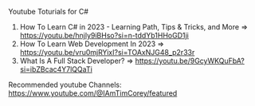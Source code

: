 Youtube Toturials for C#
1. How To Learn C# in 2023 - Learning Path, Tips & Tricks, and More => https://youtu.be/hnjly9iBHso?si=n-tddYb1HHoGD1ji
2. How To Learn Web Development In 2023 => https://youtu.be/vru0mjRYixI?si=TOAxNJG48_p2r33r
3. What Is A Full Stack Developer? => https://youtu.be/9GcyWKQuFbA?si=ibZBcac4Y7lQQaTi
   
Recommended youtube Channels:
https://www.youtube.com/@IAmTimCorey/featured
